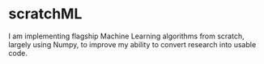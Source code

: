 # scratchML
I am implementing flagship Machine Learning algorithms from scratch, largely using Numpy, to improve my ability to convert research into usable code.
